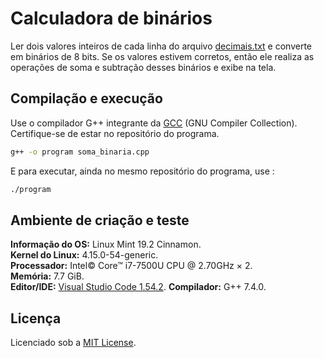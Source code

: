 # Calculadora de binários

Ler dois valores inteiros de cada linha do arquivo [decimais.txt](./decimais.txt) e converte em binários de 8 bits. Se os valores estivem corretos, então ele realiza as operações de soma e subtração desses binários e exibe na tela.

## Compilação e execução

Use o compilador G++ integrante da [GCC](https://gcc.gnu.org/) (GNU Compiler Collection).
Certifique-se de estar no repositório do programa.

```bash
g++ -o program soma_binaria.cpp
```
E para executar, ainda no mesmo repositório do programa, use :

```bash
./program
```

## Ambiente de criação e teste

**Informação do OS:** Linux Mint 19.2 Cinnamon.  
**Kernel do Linux:** 4.15.0-54-generic.  
**Processador:** Intel© Core™ i7-7500U CPU @ 2.70GHz × 2.  
**Memória:** 7.7 GiB.  
**Editor/IDE:** [Visual Studio Code 1.54.2](https://code.visualstudio.com/).
**Compilador:** G++ 7.4.0.

## Licença

Licenciado sob a [MIT License](./LICENSE).

